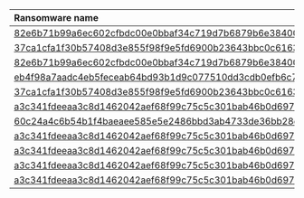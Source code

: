| Ransomware name                      | Sample                                                                              |
|:-------------------------------------|:------------------------------------------------------------------------------------|
| [82e6b71b99a6ec602cfbdc00e0bbaf34c719d7b6879b6e384004886d491ad45a.exe](bazaar-2023-09/82e6b71b99a6ec602cfbdc00e0bbaf34c719d7b6879b6e384004886d491ad45a.exe) |
| [37ca1cfa1f30b57408d3e855f98f9e5fd6900b23643bbc0c6163a875edf00b60.exe](bazaar-2023-09/37ca1cfa1f30b57408d3e855f98f9e5fd6900b23643bbc0c6163a875edf00b60.exe) |
| [82e6b71b99a6ec602cfbdc00e0bbaf34c719d7b6879b6e384004886d491ad45a.exe](bazaar-2023-09/82e6b71b99a6ec602cfbdc00e0bbaf34c719d7b6879b6e384004886d491ad45a.exe) |
| [eb4f98a7aadc4eb5feceab64bd93b1d9c077510dd3cdb0efb6c733acd45b6e41.exe](bazaar-2023-09/eb4f98a7aadc4eb5feceab64bd93b1d9c077510dd3cdb0efb6c733acd45b6e41.exe) |
| [37ca1cfa1f30b57408d3e855f98f9e5fd6900b23643bbc0c6163a875edf00b60.exe](bazaar-2023-09/37ca1cfa1f30b57408d3e855f98f9e5fd6900b23643bbc0c6163a875edf00b60.exe) |
| [a3c341fdeeaa3c8d1462042aef68f99c75c5c301bab46b0d6973db1fc905918c.dll](bazaar-2023-09/a3c341fdeeaa3c8d1462042aef68f99c75c5c301bab46b0d6973db1fc905918c.dll) |
| [60c24a4c6b54b1f4baeaee585e5e2486bbd3ab4733de36bb28da1fdb20596e21.exe](bazaar-2023-09/60c24a4c6b54b1f4baeaee585e5e2486bbd3ab4733de36bb28da1fdb20596e21.exe) |
| [a3c341fdeeaa3c8d1462042aef68f99c75c5c301bab46b0d6973db1fc905918c.dll](bazaar-2023-09/a3c341fdeeaa3c8d1462042aef68f99c75c5c301bab46b0d6973db1fc905918c.dll) |
| [a3c341fdeeaa3c8d1462042aef68f99c75c5c301bab46b0d6973db1fc905918c.dll](bazaar-2023-09/a3c341fdeeaa3c8d1462042aef68f99c75c5c301bab46b0d6973db1fc905918c.dll) |
| [a3c341fdeeaa3c8d1462042aef68f99c75c5c301bab46b0d6973db1fc905918c.dll](bazaar-2023-09/a3c341fdeeaa3c8d1462042aef68f99c75c5c301bab46b0d6973db1fc905918c.dll) |
| [a3c341fdeeaa3c8d1462042aef68f99c75c5c301bab46b0d6973db1fc905918c.dll](bazaar-2023-09/a3c341fdeeaa3c8d1462042aef68f99c75c5c301bab46b0d6973db1fc905918c.dll) |
